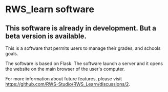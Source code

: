 # RWS_learn software

## This software is already in development. But a beta version is available.

This is a software that permits users to manage their grades, and schools goals.

The software is based on Flask. The software launch a server and it opens the website on the main browser of the user's computer.

For more information about future features, please visit https://github.com/RWS-Studio/RWS_Learn/discussions/2.
